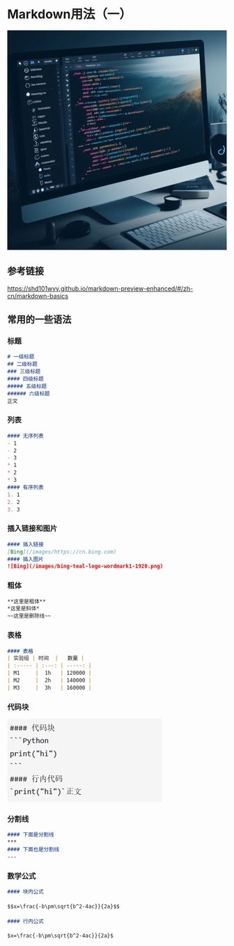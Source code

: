 # Markdown用法（一）

![Alt text](_de63bf9f-5dd4-45fd-9cc2-c1f15f3320a8.jpg)

## 参考链接

<https://shd101wyy.github.io/markdown-preview-enhanced/#/zh-cn/markdown-basics>

## 常用的一些语法

### 标题

```Markdown
# 一级标题
## 二级标题
### 三级标题
#### 四级标题
##### 五级标题
###### 六级标题
正文
```

### 列表

```Markdown
#### 无序列表
- 1
- 2
- 3
* 1
* 2
* 3
#### 有序列表
1. 1
2. 2
3. 3
```

### 插入链接和图片

```Markdown
#### 插入链接
[Bing](/images/https://cn.bing.com)
#### 插入图片
![Bing](/images/bing-teal-logo-wordmark1-1920.png)
```

### 粗体

```Markdown
**这里是粗体**
*这里是斜体*
~~这里是删除线~~
```

### 表格

```Markdown
#### 表格
| 实验组 | 时间  |   数量 |
| :----- | :---: | -----: |
| M1     |  1h   | 120000 |
| M2     |  2h   | 140000 |
| M3     |  3h   | 160000 |
```

### 代码块

![Alt text](image.png)

### 分割线

```Markdown
#### 下面是分割线
***
#### 下面也是分割线
---
```

### 数学公式

```Markdown
#### 块内公式

$$x=\frac{-b\pm\sqrt{b^2-4ac}}{2a}$$

#### 行内公式

$x=\frac{-b\pm\sqrt{b^2-4ac}}{2a}$
```
